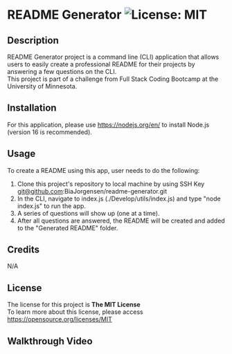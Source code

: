 # README Generator ![License: MIT](https://img.shields.io/badge/License-MIT-yellow.svg)

## Description
README Generator project is a command line (CLI) application that allows users to easily create a professional README for their projects by answering a few questions on the CLI.\
This project is part of a challenge from Full Stack Coding Bootcamp at the University of Minnesota.


## Installation

For this application, please use https://nodejs.org/en/ to install Node.js (version 16 is recommended).

## Usage
To create a README using this app, user needs to do the following:
1. Clone this project's repository to local machine by using SSH Key git@github.com:BiaJorgensen/readme-generator.git
1. In the CLI, navigate to index.js (./Develop/utils/index.js) and type "node index.js" to run the app.
1. A series of questions will show up (one at a time).
1. After all questions are answered, the README will be created and added to the "Generated README" folder.

## Credits

N/A

## License

The license for this project is **The MIT License**<br>
To learn more about this license, please access https://opensource.org/licenses/MIT

## Walkthrough Video
